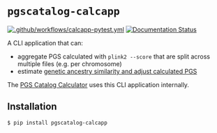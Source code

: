 # `pgscatalog-calcapp`

[![.github/workflows/calcapp-pytest.yml](https://github.com/PGScatalog/pygscatalog/actions/workflows/calcapp-pytest.yml/badge.svg?branch=main)](https://github.com/PGScatalog/pygscatalog/actions/workflows/calcapp-pytest.yml)
[![Documentation Status](https://readthedocs.org/projects/pygscatalog/badge/?version=latest)](https://pygscatalog.readthedocs.io/en/latest/how-to/guides/aggregate.html)

A CLI application that can:

* aggregate PGS calculated with `plink2 --score` that are split across multiple files (e.g. per chromosome)
* estimate [genetic ancestry similarity and adjust calculated PGS](https://pgsc-calc.readthedocs.io/en/latest/explanation/geneticancestry.html)

The [PGS Catalog Calculator](https://github.com/PGScatalog/pgsc_calc) uses this CLI application internally. 


## Installation 

```
$ pip install pgscatalog-calcapp
```
